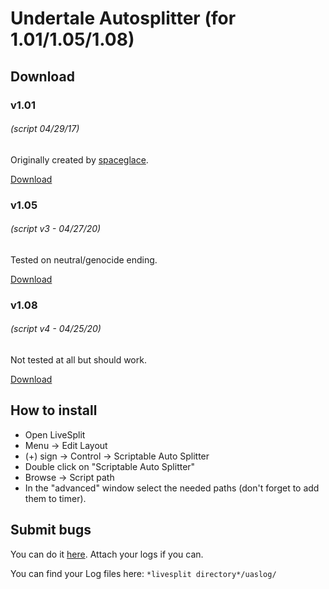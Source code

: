 # Undertale Autosplitter (for 1.01/1.05/1.08)
## Download

### v1.01
###### (script 04/29/17)
Originally created by [spaceglace](https://github.com/spaceglace).

[Download](https://raw.githubusercontent.com/antimYT/Undertale-Autosplitter/master/ut_autosplitter_v1.01.asl)

### v1.05
###### (script v3 - 04/27/20)

Tested on neutral/genocide ending.

[Download](https://raw.githubusercontent.com/antimYT/Undertale-Autosplitter/master/ut_autosplitter_v1.05_r3.asl)

### v1.08 
###### (script v4 - 04/25/20)

Not tested at all but should work.

[Download](https://raw.githubusercontent.com/antimYT/Undertale-Autosplitter/master/ut_autosplitter_v1.08_r4.asl)

## How to install
+ Open LiveSplit
+ Menu → Edit Layout
+ (+) sign → Control → Scriptable Auto Splitter
+ Double click on "Scriptable Auto Splitter"
+ Browse → Script path
+ In the "advanced" window select the needed paths (don't forget to add them to timer).

## Submit bugs
You can do it [here](https://github.com/antimYT/Undertale-Autosplitter/issues?q=). Attach your logs if you can.

You can find your Log files here: `*livesplit directory*/uaslog/`
